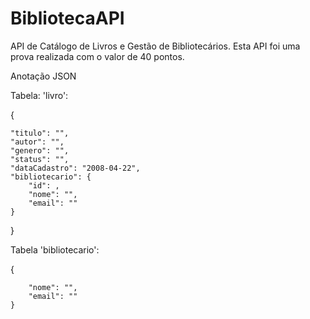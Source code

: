 # BibliotecaAPI
API de Catálogo de Livros e Gestão de Bibliotecários.
Esta API foi uma prova realizada com o valor de 40 pontos.

Anotação JSON

Tabela: 'livro':

{

    "titulo": "",
    "autor": "",
    "genero": "",
    "status": "",
    "dataCadastro": "2008-04-22",
    "bibliotecario": {
        "id": ,
        "nome": "",
        "email": ""
    }
}

Tabela 'bibliotecario':

{

        "nome": "",
        "email": ""
    }
